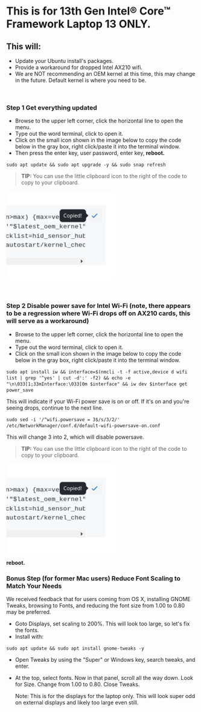 # This is for 13th Gen Intel® Core™ Framework Laptop 13 ONLY.


## This will:

- Update your Ubuntu install's packages.
- Provide a workaround for dropped Intel AX210 wifi.
- We are NOT recommending an OEM kernel at this time, this may change in the future. Default kernel is where you need to be.


&nbsp; &nbsp; &nbsp; &nbsp; 


### Step 1 Get everything updated

- Browse to the upper left corner, click the horizontal line to open the menu.
- Type out the word terminal, click to open it.
- Click on the small icon shown in the image below to copy the code below in the gray box, right click/paste it into the terminal window.
- Then press the enter key, user password, enter key, **reboot.**

```
sudo apt update && sudo apt upgrade -y && sudo snap refresh
```
> **TIP:** You can use the little clipboard icon to the right of the code to copy to your clipboard.

<p style="text-align: left"><img src="https://raw.githubusercontent.com/FrameworkComputer/linux-docs/main/copied.png" alt="Copy The Code Below Like This" title="Copy The Code Above Like This"></p>


&nbsp; &nbsp; &nbsp;

### Step 2 Disable power save for Intel Wi-Fi (note, there appears to be a regression where Wi-Fi drops off on AX210 cards, this will serve as a workaround) 

- Browse to the upper left corner, click the horizontal line to open the menu.
- Type out the word terminal, click to open it.
- Click on the small icon shown in the image below to copy the code below in the gray box, right click/paste it into the terminal window.

```
sudo apt install iw && interface=$(nmcli -t -f active,device d wifi list | grep '^yes' | cut -d':' -f2) && echo -e "\n\033[1;33mInterface:\033[0m $interface" && iw dev $interface get power_save
```
This will indicate if your Wi-Fi power save is on or off. If it's on and you're seeing drops, continue to the next line.

```
sudo sed -i '/^wifi.powersave = 3$/s/3/2/' /etc/NetworkManager/conf.d/default-wifi-powersave-on.conf
```

This will change 3 into 2, which will disable powersave.

> **TIP:** You can use the little clipboard icon to the right of the code to copy to your clipboard.

<p style="text-align: left"><img src="https://raw.githubusercontent.com/FrameworkComputer/linux-docs/main/copied.png" alt="Copy The Code Below Like This" title="Copy The Code Above Like This"></p>

**reboot.**

### Bonus Step (for former Mac users) Reduce Font Scaling to Match Your Needs

We received feedback that for users coming from OS X, installing GNOME Tweaks, browsing to Fonts, and reducing the font size from 1.00 to 0.80 may be preferred. 

- Goto Displays, set scaling to 200%. This will look too large, so let's fix the fonts.
- Install with:
  
```
sudo apt update && sudo apt install gnome-tweaks -y
```

- Open Tweaks by using the "Super" or Windows key, search tweaks, and enter.

- At the top, select fonts. Now in that panel, scroll all the way down. Look for Size. Change from 1.00 to 0.80. Close Tweaks.

  Note: This is for the displays for the laptop only. This will look super odd on external displays and likely too large even still.

